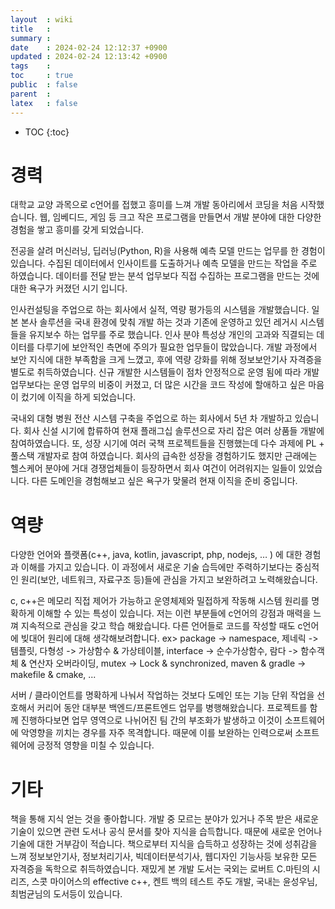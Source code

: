 ```yaml
---
layout  : wiki
title   : 
summary : 
date    : 2024-02-24 12:12:37 +0900
updated : 2024-02-24 12:13:42 +0900
tags    : 
toc     : true
public  : false
parent  : 
latex   : false
---
```

* TOC
{:toc}


# 경력
 대학교 교양 과목으로 c언어를 접했고 흥미를 느껴 개발 동아리에서 코딩을 처음 시작했습니다. 웹, 임베디드, 게임 등 크고 작은 프로그램을 만들면서 개발 분야에 대한 다양한 경험을 쌓고 흥미를 갖게 되었습니다.

전공을 살려 머신러닝, 딥러닝(Python, R)을 사용해 예측 모델 만드는 업무를 한 경험이 있습니다. 수집된 데이터에서 인사이트를 도출하거나 예측 모델을 만드는 작업을 주로 하였습니다. 데이터를 전달 받는 분석 업무보다 직접 수집하는 프로그램을 만드는 것에 대한 욕구가 커졌던 시기 입니다.

 인사컨설팅을 주업으로 하는 회사에서 실적, 역량 평가등의 시스템을 개발했습니다. 일본 본사 솔루션을 국내 환경에 맞춰 개발 하는 것과 기존에 운영하고 있던 레거시 시스템들을 유지보수 하는 업무를 주로 했습니다. 
 인사 분야 특성상 개인의 고과와 직결되는 데이터를 다루기에 보안적인 측면에 주의가 필요한 업무들이 많았습니다. 개발 과정에서 보안 지식에 대한 부족함을 크게 느꼈고, 후에 역량 강화를 위해 정보보안기사 자격증을 별도로 취득하였습니다. 
 신규 개발한 시스템들이 점차 안정적으로 운영 됨에 따라 개발 업무보다는 운영 업무의 비중이 커졌고, 더 많은 시간을 코드 작성에 할애하고 싶은 마음이 컸기에 이직을 하게 되었습니다.

 국내외 대형 병원 전산 시스템 구축을 주업으로 하는 회사에서 5년 차 개발하고 있습니다. 회사 신설 시기에 합류하여 현재 플래그십 솔루션으로 자리 잡은 여러 상품들 개발에 참여하였습니다. 또, 성장 시기에 여러 국책 프로젝트들을 진행했는데 다수 과제에 PL + 풀스택 개발자로 참여 하였습니다. 회사의 급속한 성장을 경험하기도 했지만 근래에는 헬스케어 분야에 거대 경쟁업체들이 등장하면서 회사 여건이 어려워지는 일들이 있었습니다. 다른 도메인을 경험해보고 싶은 욕구가 맞물려 현재 이직을 준비 중입니다.


# 역량
 다양한 언어와 플랫폼(c++, java, kotlin, javascript, php, nodejs, … ) 에 대한 경험과 이해를 가지고 있습니다. 이 과정에서 새로운 기술 습득에만 주력하기보다는 중심적인 원리(보안, 네트워크, 자료구조 등)들에 관심을 가지고 보완하려고 노력해왔습니다.
 
 c, c++은 메모리 직접 제어가 가능하고 운영체제와 밀접하게 작동해 시스템 원리를 명확하게 이해할 수 있는 특성이 있습니다. 저는 이런 부분들에 c언어의 강점과 매력을 느껴 지속적으로 관심을 갖고 학습 해왔습니다. 다른 언어들로 코드를 작성할 때도 c언어에 빚대어 원리에 대해 생각해보려합니다.
 ex> package -> namespace, 제네릭 -> 템플릿, 다형성 -> 가상함수 & 가상테이블, interface -> 순수가상함수, 람다 -> 함수객체 & 연산자 오버라이딩, mutex -> Lock & synchronized, 
 maven & gradle -> makefile & cmake, ...

 서버 / 클라이언트를 명확하게 나눠서 작업하는 것보다 도메인 또는 기능 단위 작업을 선호해서 커리어 동안 대부분 백엔드/프론트엔드 업무를 병행해왔습니다. 프로젝트를 함께 진행하다보면 업무 영역으로 나뉘어진 팀 간의 부조화가 발생하고 이것이 소프트웨어에 악영향을 끼치는 경우를 자주 목격합니다. 때문에 이를 보완하는 인력으로써 소프트웨어에 긍정적 영향을 미칠 수 있습니다.


# 기타
 책을 통해 지식 얻는 것을 좋아합니다. 개발 중 모르는 분야가 있거나 주목 받은 새로운 기술이 있으면 관련 도서나 공식 문서를 찾아 지식을 습득합니다. 때문에 새로운 언어나 기술에 대한 거부감이 적습니다. 책으로부터 지식을 습득하고 성장하는 것에 성취감을 느껴 정보보안기사, 정보처리기사, 빅데이터분석기사, 웹디자인 기능사등 보유한 모든 자격증을 독학으로 취득하였습니다. 
재밌게 본 개발 도서는 국외는 로버트 C.마틴의 시리즈, 스콧 마이어스의 effective c++, 켄트 백의 테스트 주도 개발, 국내는 윤성우님, 최범균님의 도서등이 있습니다.
